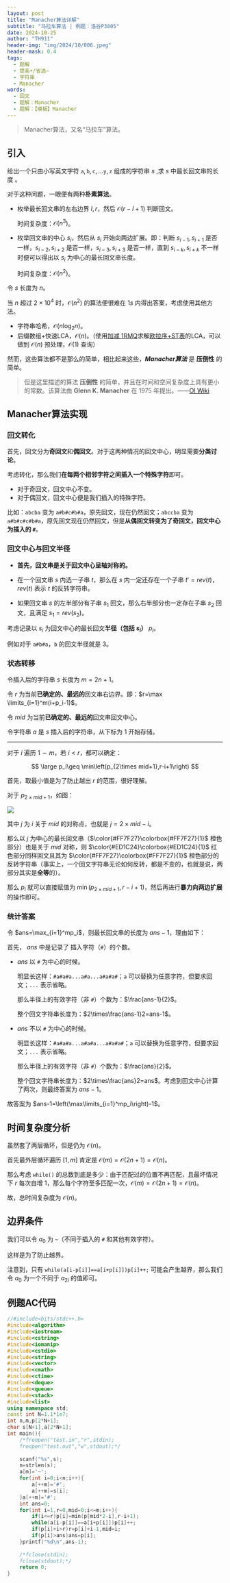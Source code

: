 ```yaml
---
layout: post
title: "Manacher算法详解"
subtitle: "马拉车算法 | 例题：洛谷P3805"
date: 2024-10-25
author: "TH911"
header-img: "img/2024/10/006.jpeg"
header-mask: 0.4
tags:
  - 题解
  - 提高+/省选−
  - 字符串
  - Manacher
words:
  - 回文
  - 题解：Manacher
  - 题解：【模板】Manacher
---
```


> Manacher算法，又名“马拉车”算法。

## 引入

给出一个只由小写英文字符 $\texttt a,\texttt b,\texttt c,\ldots\texttt y,\texttt z$ 组成的字符串 $s$ ,求 $s$ 中最长回文串的长度 。

对于这种问题，一眼便有两种**朴素算法**。

* 枚举最长回文串的左右边界 $l,r$，然后 $\mathcal O(r-l+1)$ 判断回文。

  时间复杂度：$\mathcal O(n^3)$。

* 枚举回文串的中心 $s_i$，然后从 $s_i$ 开始向两边扩展。即：判断 $s_{i-1},s_{i+1}$ 是否一样，$s_{i-2},s_{i+2}$ 是否一样，$s_{i-3},s_{i+3}$ 是否一样，直到 $s_{i-k},s_{i+k}$ 不一样时便可以得出以 $s_i$ 为中心的最长回文串长度。

  时间复杂度：$\mathcal O(n^2)$。

令 $s$ 长度为 $n$。

当 $n$ 超过 $2\times10^4$ 时，$\mathcal O(n^2)$ 的算法便很难在 $1s$ 内得出答案，考虑使用其他方法。

* 字符串哈希，$\mathcal O(n\log_2n)$。
* 后缀数组+快速LCA，$\mathcal O(n)$。（使用[加减 1RMQ](https://oi-wiki.org/topic/rmq/#%E5%8A%A0%E5%87%8F-1rmq)求解[欧拉序+ST表](/2024/10/20/2/#%E6%AC%A7%E6%8B%89%E5%BA%8Fst%E8%A1%A8)的LCA，可以做到 $\mathcal O(n)$ 预处理，$\mathcal O(1)$ 查询）

然而，这些算法都不是那么的简单，相比起来这些，***Manacher算法*** 是 **压倒性** 的简单。

> 但是这里描述的算法 **压倒性** 的简单，并且在时间和空间复杂度上具有更小的常数。该算法由 **Glenn K. Manacher** 在 1975 年提出。——[OI Wiki](https://oi-wiki.org/string/manacher/#%E8%A7%A3%E6%B3%95)

## Manacher算法实现

### 回文转化

首先，回文分为**奇回文**和**偶回文**。对于这两种情况的回文中心，明显需要**分类讨论**。

考虑转化，那么我们**在每两个相邻字符之间插入一个特殊字符**即可。

* 对于奇回文，回文中心不变。
* 对于偶回文，回文中心便是我们插入的特殊字符。

比如：`abcba` 变为 `a#b#c#b#a`，原先回文，现在仍然回文；`abccba` 变为 `a#b#c#c#b#a`，原先回文现在仍然回文，但是**从偶回文转变为了奇回文，回文中心为插入的 `#`**。

### 回文中心与回文半径

* **首先，回文串是关于回文中心呈轴对称的。**

* 在一个回文串 $s$ 内选一子串 $t$，那么在 $s$ 内一定还存在一个子串 $t'=rev(t)$，$rev(t)$ 表示 $t$ 的反转字符串。
* 如果回文串 $s$ 的左半部分有子串 $s_1$ 回文，那么右半部分也一定存在子串 $s_2$ 回文，且满足 $s_1=rev(s_2)$。

考虑记录以 $s_i$ 为回文中心的最长回文**半径（包括 $s_i$）** $p_i$。

例如对于 `a#b#a`，`b` 的回文半径就是 $3$。

### 状态转移

令插入后的字符串 $s$ 长度为 $m=2n+1$。

令 $r$ 为当前**已确定的、最远的**回文串右边界。即：$r=\max \limits_{i=1}^m(i+p_i-1)$。

令 $mid$ 为当前**已确定的、最远的**回文串回文中心。

令字符串 $a$ 是 $s$ 插入后的字符串，从下标为 $1$ 开始存储。

***

对于 $i$ 遍历 $1\sim m$，若 $i<r$，都可以确定：

$$
\large p_i\geq \min\left(p_{2\times mid+1},r-i+1\right)
$$

首先，取最小值是为了防止越出 $r$ 的范围，很好理解。

对于 $p_{2\times mid+1}$，如图：

![](/img/2024/10/024.png)

其中 $j$ 为 $i$ 关于 $mid$ 的对称点，也就是 $j=2\times mid-i$。

那么以 $j$ 为中心的最长回文串（$\color{#FF7F27}\colorbox{#FF7F27}{1}$ 橙色部分）也是关于 $mid$ 对称，则 $\color{#ED1C24}\colorbox{#ED1C24}{1}$ 红色部分同样回文且其为 $\color{#FF7F27}\colorbox{#FF7F27}{1}$ 橙色部分的反转字符串（事实上，一个回文字符串无论如何反转，都是不变的，也就是说，两部分其实是**全等**的）。

那么 $p_i$ 就可以直接赋值为 $\min\left(p_{2\times mid+1},r-i+1\right)$，然后再进行**暴力向两边扩展**的操作即可。

### 统计答案

令 $ans=\max_{i=1}^mp_i$，则最长回文串的长度为 $ans-1$，理由如下：

首先， $ans$ 中是记录了 插入字符（`#`）的个数。

* $ans$ 以 `#` 为中心的时候。

  明显长这样：`#a#a#a...a#a...a#a#a#`；`a` 可以替换为任意字符，但要求回文；`...` 表示省略。

  那么半径上的有效字符（非 `#`）个数为：$\frac{ans-1}{2}$。

  整个回文字符串长度为：$2\times\frac{ans-1}2=ans-1$。

* $ans$ 不以 `#` 为中心的时候。

  明显长这样：`#a#a#a...a#a#a...a#a#a#`；`a` 可以替换为任意字符，但要求回文；`...` 表示省略。

  那么半径上的有效字符（非 `#`）个数为：$\frac{ans}{2}$。

  整个回文字符串长度为：$2\times\frac{ans}2=ans$。考虑到回文中心计算了两次，则最终答案为 $ans-1$。

故答案为 $ans-1=\left(\max\limits_{i=1}^mp_i\right)-1$。

## 时间复杂度分析

虽然套了两层循环，但是仍为 $\mathcal O(n)$。

首先最外层循环遍历 $[1,m]$ 肯定是 $\mathcal O(m)=\mathcal O(2n+1)=\mathcal O(n)$。

那么考虑 `while()` 的总数到底是多少：由于匹配过的位置不再匹配，且最坏情况下 $r$ 每次自增 $1$，那么每个字符至多匹配一次，$\mathcal O(m)=\mathcal O(2n+1)=\mathcal O(n)$。

故，总时间复杂度为 $\mathcal O(n)$。

## 边界条件

我们可以令 $a_0$ 为 `~`（不同于插入的 `#` 和其他有效字符）。

这样是为了防止越界。

注意到，只有 `while(a[i-p[i]]==a[i+p[i]])p[i]++;` 可能会产生越界，那么我们令 $a_0$ 为一个不同于 $a_{2i}$ 的值即可。

## 例题AC代码

```cpp
//#include<bits/stdc++.h>
#include<algorithm> 
#include<iostream>
#include<cstring>
#include<iomanip>
#include<cstdio>
#include<string>
#include<vector>
#include<cmath>
#include<ctime>
#include<deque>
#include<queue>
#include<stack>
#include<list>
using namespace std;
const int N=1.1*1e7;
int n,m,p[2*N+1];
char s[N+1],a[2*N+1]; 
int main(){
	/*freopen("test.in","r",stdin);
	freopen("test.out","w",stdout);*/
	
	scanf("%s",s);
	n=strlen(s);
	a[m]='~';
	for(int i=0;i<n;i++){
		a[++m]='#';
		a[++m]=s[i]; 
	}a[++m]='#';
	int ans=0;
	for(int i=1,r=0,mid=0;i<=m;i++){
		if(i<=r)p[i]=min(p[mid*2-i],r-i+1);
		while(a[i-p[i]]==a[i+p[i]])p[i]++;
		if(p[i]+i>r)r=p[i]+i-1,mid=i;
		if(p[i]>ans)ans=p[i];
	}printf("%d\n",ans-1);
	
	/*fclose(stdin); 
	fclose(stdout);*/
	return 0;
}
```